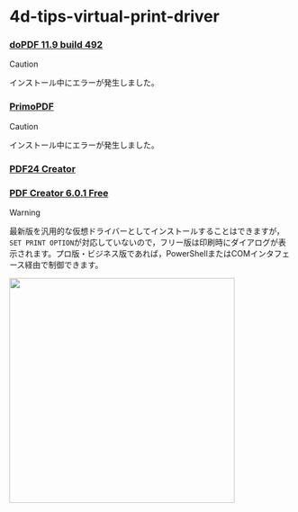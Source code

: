 # 4d-tips-virtual-print-driver

### [doPDF 11.9 build 492](https://ja.dopdf.com)

> [!CAUTION]
> インストール中にエラーが発生しました。

### [PrimoPDF](https://www.xlsoft.com/jp/products/primopdf/download.html) 

> [!CAUTION]
> インストール中にエラーが発生しました。

### [PDF24 Creator](https://tools.pdf24.org/ja/creator#download)

### [PDF Creator 6.0.1 Free](https://www.pdfforge.org/pdfcreator/download)

> [!WARNING]
> 最新版を汎用的な仮想ドライバーとしてインストールすることはできますが，`SET PRINT OPTION`が対応していないので，フリー版は印刷時にダイアログが表示されます。プロ版・ビジネス版であれば，PowerShellまたはCOMインタフェース経由で制御できます。

<img src="https://github.com/user-attachments/assets/5d490305-132c-411a-9e8f-a12603cc7bbf" width=400 height=auto />
